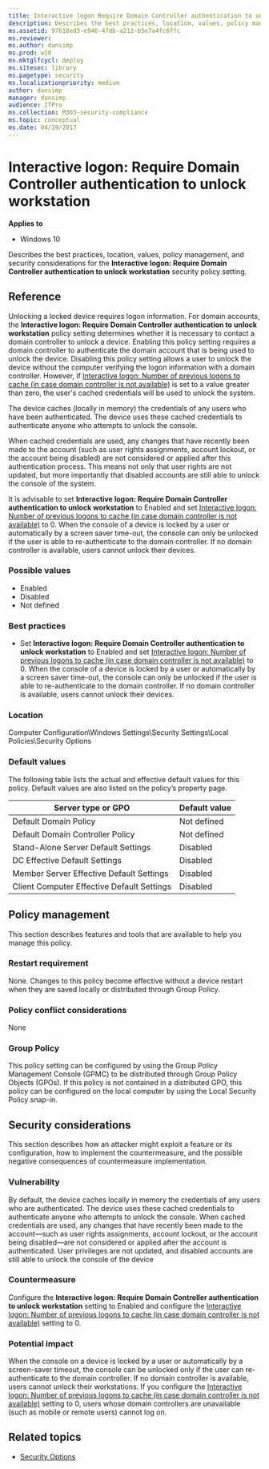 ```yaml
---
title: Interactive logon Require Domain Controller authentication to unlock workstation (Windows 10)
description: Describes the best practices, location, values, policy management, and security considerations for the Interactive logon Require Domain Controller authentication to unlock workstation security policy setting.
ms.assetid: 97618ed3-e946-47db-a212-b5e7a4fc6ffc
ms.reviewer: 
ms.author: dansimp
ms.prod: w10
ms.mktglfcycl: deploy
ms.sitesec: library
ms.pagetype: security
ms.localizationpriority: medium
author: dansimp
manager: dansimp
audience: ITPro
ms.collection: M365-security-compliance
ms.topic: conceptual
ms.date: 04/19/2017
---
```


# Interactive logon: Require Domain Controller authentication to unlock workstation

**Applies to**
-   Windows 10

Describes the best practices, location, values, policy management, and security considerations for the **Interactive logon: Require Domain Controller authentication to unlock workstation** security policy setting.

## Reference

Unlocking a locked device requires logon information. For domain accounts, the **Interactive logon: Require Domain Controller authentication to unlock workstation** policy setting determines whether it is necessary to contact a domain controller to unlock a device. Enabling this policy setting requires a domain controller to authenticate the domain account that is being used to unlock the device. Disabling this policy setting allows a user to unlock the device without the computer verifying the logon information with a domain controller. However, if [Interactive logon: Number of previous logons to cache (in case domain controller is not available)](interactive-logon-number-of-previous-logons-to-cache-in-case-domain-controller-is-not-available.md) is set to a value greater than zero, the user's cached credentials will be used to unlock the system.

The device caches (locally in memory) the credentials of any users who have been authenticated. The device uses these cached credentials to authenticate anyone who attempts to unlock the console.

When cached credentials are used, any changes that have recently been made to the account (such as user rights assignments, account lockout, or the account being disabled) are not considered or applied after this authentication process. This means not only that user rights are not updated, but more importantly that disabled accounts are still able to unlock the console of the system.

It is advisable to set **Interactive logon: Require Domain Controller authentication to unlock workstation** to Enabled and set [Interactive logon: Number of previous logons to cache (in case domain controller is not available)](interactive-logon-number-of-previous-logons-to-cache-in-case-domain-controller-is-not-available.md) to 0. When the console of a device is locked by a user or automatically by a screen saver time-out, the console can only be unlocked if the user is able to re-authenticate to the domain controller. If no domain controller is available, users cannot unlock their devices.

### Possible values

-   Enabled
-   Disabled
-   Not defined

### Best practices

-   Set **Interactive logon: Require Domain Controller authentication to unlock workstation** to Enabled and set [Interactive logon: Number of previous logons to cache (in case domain controller is not available)](interactive-logon-number-of-previous-logons-to-cache-in-case-domain-controller-is-not-available.md) to 0. When the console of a device is locked by a user or automatically by a screen saver time-out, the console can only be unlocked if the user is able to re-authenticate to the domain controller. If no domain controller is available, users cannot unlock their devices.

### Location

Computer Configuration\\Windows Settings\\Security Settings\\Local Policies\\Security Options

### Default values

The following table lists the actual and effective default values for this policy. Default values are also listed on the policy’s property page.

| Server type or GPO | Default value |
| - | - |
| Default Domain Policy| Not defined| 
| Default Domain Controller Policy | Not defined| 
| Stand-Alone Server Default Settings | Disabled| 
| DC Effective Default Settings | Disabled| 
| Member Server Effective Default Settings | Disabled| 
| Client Computer Effective Default Settings | Disabled| 
 
## Policy management

This section describes features and tools that are available to help you manage this policy.

### Restart requirement

None. Changes to this policy become effective without a device restart when they are saved locally or distributed through Group Policy.

### Policy conflict considerations

None

### Group Policy

This policy setting can be configured by using the Group Policy Management Console (GPMC) to be distributed through Group Policy Objects (GPOs). If this policy is not contained in a distributed GPO, this policy can be configured on the local computer by using the Local Security Policy snap-in.

## Security considerations

This section describes how an attacker might exploit a feature or its configuration, how to implement the countermeasure, and the possible negative consequences of countermeasure implementation.

### Vulnerability

By default, the device caches locally in memory the credentials of any users who are authenticated. The device uses these cached credentials to authenticate anyone who attempts to unlock the console. When cached credentials are used, any changes that have recently been made to the account—such as user rights assignments, account lockout, or the account being disabled—are not considered or applied after the account is authenticated. User privileges are not updated, and disabled accounts are still able to unlock the console of the device

### Countermeasure

Configure the **Interactive logon: Require Domain Controller authentication to unlock workstation** setting to Enabled and configure the [Interactive logon: Number of previous logons to cache (in case domain controller is not available)](interactive-logon-number-of-previous-logons-to-cache-in-case-domain-controller-is-not-available.md) setting to 0.

### Potential impact

When the console on a device is locked by a user or automatically by a screen-saver timeout, the console can be unlocked only if the user can re-authenticate to the domain controller. If no domain controller is available, users cannot unlock their workstations. If you configure the [Interactive logon: Number of previous logons to cache (in case domain controller is not available)](interactive-logon-number-of-previous-logons-to-cache-in-case-domain-controller-is-not-available.md) setting to 0, users whose domain controllers are unavailable (such as mobile or remote users) cannot log on.

## Related topics

- [Security Options](security-options.md)
